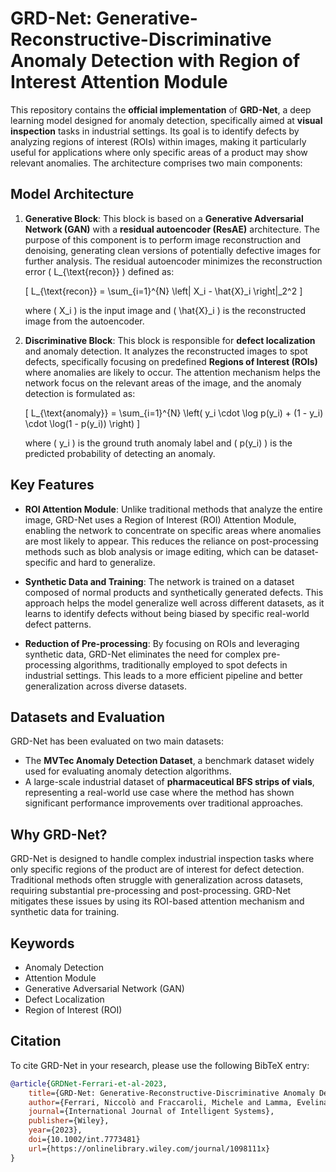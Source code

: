 # GRD-Net: Generative-Reconstructive-Discriminative Anomaly Detection with Region of Interest Attention Module

This repository contains the **official implementation** of **GRD-Net**, a deep learning model designed for anomaly detection, specifically aimed at **visual inspection** tasks in industrial settings. Its goal is to identify defects by analyzing regions of interest (ROIs) within images, making it particularly useful for applications where only specific areas of a product may show relevant anomalies. The architecture comprises two main components:

## Model Architecture

1. **Generative Block**: This block is based on a **Generative Adversarial Network (GAN)** with a **residual autoencoder (ResAE)** architecture. The purpose of this component is to perform image reconstruction and denoising, generating clean versions of potentially defective images for further analysis. The residual autoencoder minimizes the reconstruction error \( L_{\text{recon}} \) defined as:

   \[
   L_{\text{recon}} = \sum_{i=1}^{N} \left\| X_i - \hat{X}_i \right\|_2^2
   \]
   
   where \( X_i \) is the input image and \( \hat{X}_i \) is the reconstructed image from the autoencoder.

2. **Discriminative Block**: This block is responsible for **defect localization** and anomaly detection. It analyzes the reconstructed images to spot defects, specifically focusing on predefined **Regions of Interest (ROIs)** where anomalies are likely to occur. The attention mechanism helps the network focus on the relevant areas of the image, and the anomaly detection is formulated as:

   \[
   L_{\text{anomaly}} = \sum_{i=1}^{N} \left( y_i \cdot \log p(y_i) + (1 - y_i) \cdot \log(1 - p(y_i)) \right)
   \]
   
   where \( y_i \) is the ground truth anomaly label and \( p(y_i) \) is the predicted probability of detecting an anomaly.

## Key Features

- **ROI Attention Module**: Unlike traditional methods that analyze the entire image, GRD-Net uses a Region of Interest (ROI) Attention Module, enabling the network to concentrate on specific areas where anomalies are most likely to appear. This reduces the reliance on post-processing methods such as blob analysis or image editing, which can be dataset-specific and hard to generalize.
  
- **Synthetic Data and Training**: The network is trained on a dataset composed of normal products and synthetically generated defects. This approach helps the model generalize well across different datasets, as it learns to identify defects without being biased by specific real-world defect patterns.

- **Reduction of Pre-processing**: By focusing on ROIs and leveraging synthetic data, GRD-Net eliminates the need for complex pre-processing algorithms, traditionally employed to spot defects in industrial settings. This leads to a more efficient pipeline and better generalization across diverse datasets.

## Datasets and Evaluation

GRD-Net has been evaluated on two main datasets:

- The **MVTec Anomaly Detection Dataset**, a benchmark dataset widely used for evaluating anomaly detection algorithms.
- A large-scale industrial dataset of **pharmaceutical BFS strips of vials**, representing a real-world use case where the method has shown significant performance improvements over traditional approaches.

## Why GRD-Net?

GRD-Net is designed to handle complex industrial inspection tasks where only specific regions of the product are of interest for defect detection. Traditional methods often struggle with generalization across datasets, requiring substantial pre-processing and post-processing. GRD-Net mitigates these issues by using its ROI-based attention mechanism and synthetic data for training.

## Keywords

- Anomaly Detection
- Attention Module
- Generative Adversarial Network (GAN)
- Defect Localization
- Region of Interest (ROI)

## Citation

To cite GRD-Net in your research, please use the following BibTeX entry:

```bibtex
@article{GRDNet-Ferrari-et-al-2023,
	title={GRD-Net: Generative-Reconstructive-Discriminative Anomaly Detection with Region of Interest Attention Module},
	author={Ferrari, Niccolò and Fraccaroli, Michele and Lamma, Evelina},
	journal={International Journal of Intelligent Systems},
	publisher={Wiley},
	year={2023},
	doi={10.1002/int.7773481}
	url={https://onlinelibrary.wiley.com/journal/1098111x}
}
